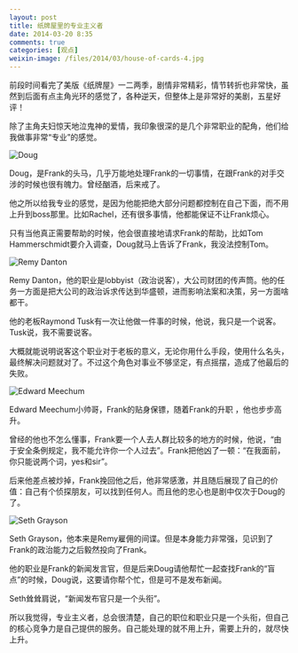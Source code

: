 ```yaml
---
layout: post
title: 纸牌屋里的专业主义者
date: 2014-03-20 8:35
comments: true
categories: [观点]
weixin-image: /files/2014/03/house-of-cards-4.jpg
---
```


前段时间看完了美版《纸牌屋》一二两季，剧情非常精彩，情节转折也非常快，虽然到后面有点主角光环的感觉了，各种逆天，但整体上是非常好的美剧，五星好评！

<!--more-->

除了主角夫妇惊天地泣鬼神的爱情，我印象很深的是几个非常职业的配角，他们给我做事非常“专业”的感觉。

![Doug](/files/2014/03/house-of-cards-1.jpg)

Doug，是Frank的头马，几乎万能地处理Frank的一切事情，在跟Frank的对手交涉的时候也很有魄力。曾经酗酒，后来戒了。

他之所以给我专业的感觉，是因为他能把绝大部分问题都控制在自己下面，而不用上升到boss那里。比如Rachel，还有很多事情，他都能保证不让Frank烦心。

只有当他真正需要帮助的时候，他会很直接地请求Frank的帮助，比如Tom Hammerschmidt要介入调查，Doug就马上告诉了Frank，我没法控制Tom。

![Remy Danton](/files/2014/03/house-of-cards-2.jpg)

Remy Danton，他的职业是lobbyist（政治说客），大公司财团的传声筒。他的任务一方面是把大公司的政治诉求传达到华盛顿，进而影响法案和决策，另一方面啥都干。

他的老板Raymond Tusk有一次让他做一件事的时候，他说，我只是一个说客。Tusk说，我不需要说客。

大概就能说明说客这个职业对于老板的意义，无论你用什么手段，使用什么名头，最终解决问题就对了。不过这个角色对事业不够坚定，有点摇摆，造成了他最后的失败。

![Edward Meechum](/files/2014/03/house-of-cards-3.jpg)

Edward Meechum小帅哥，Frank的贴身保镖，随着Frank的升职 ，他也步步高升。

曾经的他也不怎么懂事，Frank要一个人去人群比较多的地方的时候，他说，“由于安全条例规定，我不能允许你一个人过去”。Frank把他凶了一顿：“在我面前，你只能说两个词，yes和sir”。

后来他差点被炒掉，Frank挽回他之后，他非常感激，并且随后展现了自己的价值：自己有个侦探朋友，可以找到任何人。而且他的忠心也是剧中仅次于Doug的了。

![Seth Grayson](/files/2014/03/house-of-cards-4.jpg)

Seth Grayson，他本来是Remy雇佣的间谍。但是本身能力非常强，见识到了Frank的政治能力之后毅然投向了Frank。

他的职业是Frank的新闻发言官，但是后来Doug请他帮忙一起查找Frank的“盲点”的时候，Doug说，这要请你帮个忙，但是可不是发布新闻。

Seth耸耸肩说，“新闻发布官只是一个头衔”。

所以我觉得，专业主义者，总会很清楚，自己的职位和职业只是一个头衔，但自己的核心竞争力是自己提供的服务。自己能处理的就不用上升，需要上升的，就尽快上升。